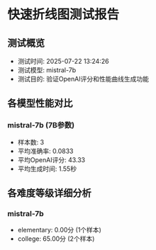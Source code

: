 
# 快速折线图测试报告

## 测试概览
- 测试时间: 2025-07-22 13:24:26
- 测试模型: mistral-7b
- 测试目的: 验证OpenAI评分和性能曲线生成功能

## 各模型性能对比

### mistral-7b (7B参数)
- 样本数: 3
- 平均准确率: 0.0833
- 平均OpenAI评分: 43.33
- 平均生成时间: 1.55秒

## 各难度等级详细分析

### mistral-7b
- elementary: 0.00分 (1个样本)
- college: 65.00分 (2个样本)
